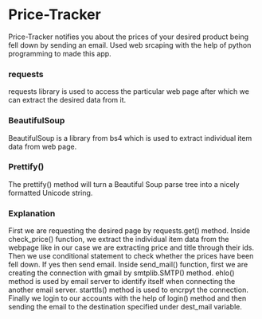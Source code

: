 # Price-Tracker
Price-Tracker notifies you about the prices of your desired product being fell down by sending an email. Used web srcaping with the help of python programming to made this app.

### requests
requests library is used to access the particular web page after which we can extract the desired data from it.

### BeautifulSoup
BeautifulSoup is a library from bs4 which is used to extract individual item data from web page.

### Prettify()
The prettify() method will turn a Beautiful Soup parse tree into a nicely formatted Unicode string.

### Explanation
First we are requesting the desired page by requests.get() method. Inside check_price() function, we extract the individual item data from the webpage like in our case we are extracting price and title through their ids. 
Then we use conditional statement to check whether the prices have been fell down. If yes then send email.
Inside send_mail() function, first we are creating the connection with gmail by smtplib.SMTP() method. ehlo() method is used by email server to identify itself when connecting the another email server. starttls() method is used to encrpyt the connection. Finally we login to our accounts with the help of login() method and then sending the email to the destination specified under dest_mail variable.
